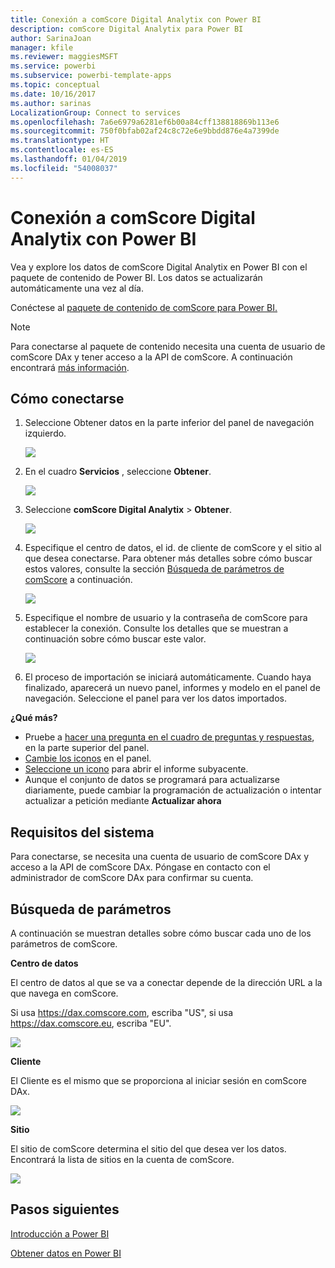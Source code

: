 ```yaml
---
title: Conexión a comScore Digital Analytix con Power BI
description: comScore Digital Analytix para Power BI
author: SarinaJoan
manager: kfile
ms.reviewer: maggiesMSFT
ms.service: powerbi
ms.subservice: powerbi-template-apps
ms.topic: conceptual
ms.date: 10/16/2017
ms.author: sarinas
LocalizationGroup: Connect to services
ms.openlocfilehash: 7a6e6979a6281ef6b00a84cff138818869b113e6
ms.sourcegitcommit: 750f0bfab02af24c8c72e6e9bbdd876e4a7399de
ms.translationtype: HT
ms.contentlocale: es-ES
ms.lasthandoff: 01/04/2019
ms.locfileid: "54008037"
---
```

# <a name="connect-to-comscore-digital-analytix-with-power-bi"></a>Conexión a comScore Digital Analytix con Power BI
Vea y explore los datos de comScore Digital Analytix en Power BI con el paquete de contenido de Power BI. Los datos se actualizarán automáticamente una vez al día.

Conéctese al [paquete de contenido de comScore para Power BI.](https://app.powerbi.com/getdata/services/comscore)

>[!NOTE]
>Para conectarse al paquete de contenido necesita una cuenta de usuario de comScore DAx y tener acceso a la API de comScore. A continuación encontrará [más información](#Requirements).

## <a name="how-to-connect"></a>Cómo conectarse
1. Seleccione Obtener datos en la parte inferior del panel de navegación izquierdo.
   
   ![](media/service-connect-to-connect-to/getdata.png)
2. En el cuadro **Servicios** , seleccione **Obtener**.
   
   ![](media/service-connect-to-connect-to/services.png)
3. Seleccione **comScore Digital Analytix** \> **Obtener**.
   
   ![](media/service-connect-to-connect-to/comscore.png)
4. Especifique el centro de datos, el id. de cliente de comScore y el sitio al que desea conectarse. Para obtener más detalles sobre cómo buscar estos valores, consulte la sección [Búsqueda de parámetros de comScore](#FindingParams) a continuación.
   
   ![](media/service-connect-to-connect-to/parameters.png)
5. Especifique el nombre de usuario y la contraseña de comScore para establecer la conexión. Consulte los detalles que se muestran a continuación sobre cómo buscar este valor.
   
   ![](media/service-connect-to-connect-to/creds.png)
6. El proceso de importación se iniciará automáticamente. Cuando haya finalizado, aparecerá un nuevo panel, informes y modelo en el panel de navegación. Seleccione el panel para ver los datos importados.

**¿Qué más?**

* Pruebe a [hacer una pregunta en el cuadro de preguntas y respuestas](consumer/end-user-q-and-a.md), en la parte superior del panel.
* [Cambie los iconos](service-dashboard-edit-tile.md) en el panel.
* [Seleccione un icono](consumer/end-user-tiles.md) para abrir el informe subyacente.
* Aunque el conjunto de datos se programará para actualizarse diariamente, puede cambiar la programación de actualización o intentar actualizar a petición mediante **Actualizar ahora**

<a name="Requirements"></a>

## <a name="system-requirements"></a>Requisitos del sistema
Para conectarse, se necesita una cuenta de usuario de comScore DAx y acceso a la API de comScore DAx. Póngase en contacto con el administrador de comScore DAx para confirmar su cuenta.

<a name="FindingParams"></a>

## <a name="finding-parameters"></a>Búsqueda de parámetros
A continuación se muestran detalles sobre cómo buscar cada uno de los parámetros de comScore.

**Centro de datos**

El centro de datos al que se va a conectar depende de la dirección URL a la que navega en comScore.

Si usa https://dax.comscore.com, escriba "US", si usa https://dax.comscore.eu, escriba "EU".

![](media/service-connect-to-connect-to/comscore_url.png) 

**Cliente**

El Cliente es el mismo que se proporciona al iniciar sesión en comScore DAx.

![](media/service-connect-to-connect-to/comscore_signin.png) 

**Sitio**

El sitio de comScore determina el sitio del que desea ver los datos. Encontrará la lista de sitios en la cuenta de comScore.

![](media/service-connect-to-connect-to/comscore_sites.png)

## <a name="next-steps"></a>Pasos siguientes
[Introducción a Power BI](service-get-started.md)

[Obtener datos en Power BI](service-get-data.md)

